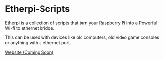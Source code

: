 # Etherpi-Scripts
Etherpi is a collection of scripts that turn your Raspberry Pi into a Powerful Wi-fi to ethernet bridge.

This can be used with devices like old computers, old video game consoles or anything with a ethernet port.

<a href="#">Website (Coming Soon)</a>
